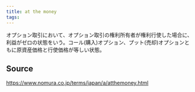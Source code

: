 ```yaml
---
title: at the money
tags: 
---
```


オプション取引において、オプション取引の権利所有者が権利行使した場合に、利益がゼロの状態をいう。コール(購入)オプション、プット(売却)オプションともに原資産価格と行使価格が等しい状態。

## Source
https://www.nomura.co.jp/terms/japan/a/atthemoney.html